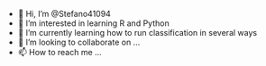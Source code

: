 - 👋 Hi, I’m @Stefano41094
- 👀 I’m interested in learning R and Python
- 🌱 I’m currently learning how to run classification in several ways
- 💞️ I’m looking to collaborate on ...
- 📫 How to reach me ...

<!---
Stefano41094/Stefano41094 is a ✨ special ✨ repository because its `README.md` (this file) appears on your GitHub profile.
You can click the Preview link to take a look at your changes.
--->
